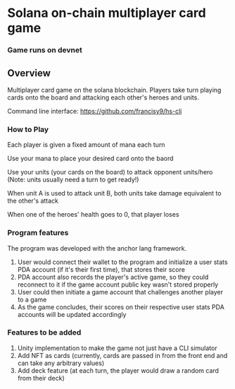 # Solana on-chain multiplayer card game

### Game runs on devnet


## Overview

Multiplayer card game on the solana blockchain. Players take turn playing cards onto the board and attacking each other's heroes and units.

Command line interface: https://github.com/francisy9/hs-cli


### How to Play
Each player is given a fixed amount of mana each turn

Use your mana to place your desired card onto the baord

Use your units (your cards on the board) to attack opponent units/hero (Note: units usually need a turn to get ready!)

When unit A is used to attack unit B, both units take damage equivalent to the other's attack

When one of the heroes' health goes to 0, that player loses


### Program features
The program was developed with the anchor lang framework.
1. User would connect their wallet to the program and initialize a user stats PDA account (if it's their first time), that stores their score
2. PDA account also records the player's active game, so they could reconnect to it if the game account public key wasn't stored properly
3. User could then initiate a game account that challenges another player to a game
4. As the game concludes, their scores on their respective user stats PDA accounts will be updated accordingly

### Features to be added
1. Unity implementation to make the game not just have a CLI simulator
2. Add NFT as cards (currently, cards are passed in from the front end and can take any arbitrary values)
3. Add deck feature (at each turn, the player would draw a random card from their deck)

